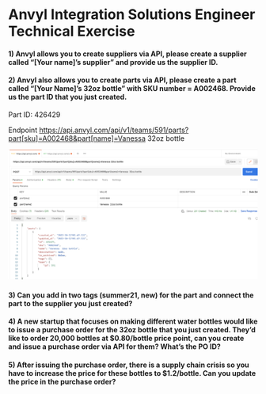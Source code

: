 
# Anvyl Integration Solutions Engineer Technical Exercise

#### 1) Anvyl allows you to create suppliers via API, please create a supplier called “[Your name]’s supplier” and provide us the supplier ID. 

#### 2) Anvyl also allows you to create parts via API, please create a part called “[Your Name]’s 32oz bottle” with SKU number = A002468. Provide us the part ID that you just created.

Part ID: 426429

Endpoint
https://api.anvyl.com/api/v1/teams/591/parts?part[sku]=A002468&part[name]=Vanessa  32oz bottle

![alt screenshot](exercises_two.png)


#### 3) Can you add in two tags (summer21, new) for the part and connect the part to the supplier you just created?

#### 4) A new startup that focuses on making different water bottles would like to issue a purchase order for the 32oz bottle that you just created. They’d like to order 20,000 bottles at $0.80/bottle price point, can you create and issue a purchase order via API for them? What’s the PO ID? 

#### 5) After issuing the purchase order, there is a supply chain crisis so you have to increase the price for these bottles to $1.2/bottle. Can you update the price in the purchase order? 
